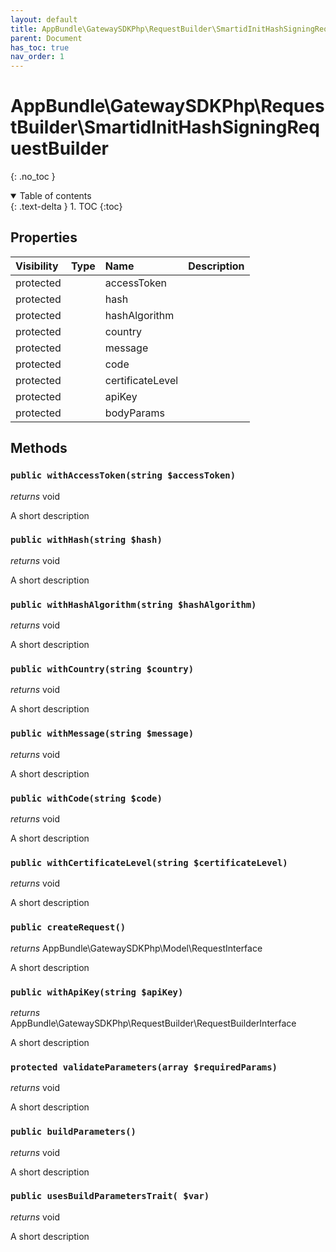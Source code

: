 ```yaml
---
layout: default
title: AppBundle\GatewaySDKPhp\RequestBuilder\SmartidInitHashSigningRequestBuilder
parent: Document
has_toc: true
nav_order: 1
---
```


# AppBundle\GatewaySDKPhp\RequestBuilder\SmartidInitHashSigningRequestBuilder
{: .no_toc }

<details open markdown="block">
  <summary>
    Table of contents
  </summary>
  {: .text-delta }
1. TOC
{:toc}
</details>

## Properties

| Visibility | Type | Name | Description |
| :--- | :--- | :--- | :--- |
| protected |  | accessToken |  |
| protected |  | hash |  |
| protected |  | hashAlgorithm |  |
| protected |  | country |  |
| protected |  | message |  |
| protected |  | code |  |
| protected |  | certificateLevel |  |
| protected |  | apiKey |  |
| protected |  | bodyParams |  |


## Methods

### `public withAccessToken(string $accessToken)`

*returns* void

A short description

### `public withHash(string $hash)`

*returns* void

A short description

### `public withHashAlgorithm(string $hashAlgorithm)`

*returns* void

A short description

### `public withCountry(string $country)`

*returns* void

A short description

### `public withMessage(string $message)`

*returns* void

A short description

### `public withCode(string $code)`

*returns* void

A short description

### `public withCertificateLevel(string $certificateLevel)`

*returns* void

A short description

### `public createRequest()`

*returns* AppBundle\GatewaySDKPhp\Model\RequestInterface

A short description

### `public withApiKey(string $apiKey)`

*returns* AppBundle\GatewaySDKPhp\RequestBuilder\RequestBuilderInterface

A short description

### `protected validateParameters(array $requiredParams)`

*returns* void

A short description

### `public buildParameters()`

*returns* void

A short description

### `public usesBuildParametersTrait( $var)`

*returns* void

A short description

